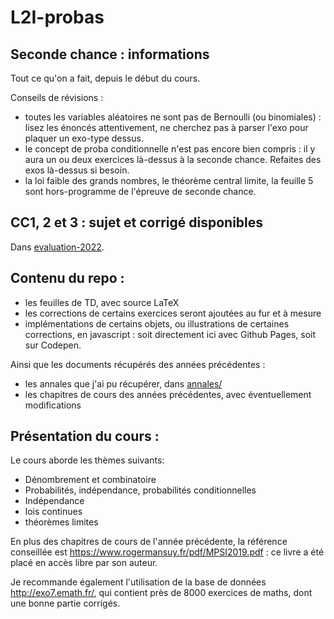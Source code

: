 L2I-probas
==========

Seconde chance : informations
---

Tout ce qu'on a fait, depuis le début du cours.

Conseils de révisions : 
- toutes les variables aléatoires ne sont pas de Bernoulli (ou binomiales) : lisez les énoncés attentivement, ne cherchez pas à parser l'exo pour plaquer un exo-type dessus.
- le concept de proba conditionnelle n'est pas encore bien compris : il y aura un ou deux exercices là-dessus à la seconde chance. Refaites des exos là-dessus si besoin.
- la loi faible des grands nombres, le théorème central limite, la feuille 5 sont hors-programme de l'épreuve de seconde chance.


CC1, 2 et 3 : sujet et corrigé disponibles
---

Dans [evaluation-2022](https://github.com/dmegy/L2I-probas/tree/main/evaluations-2022).



Contenu du repo :
-----

- les feuilles de TD, avec source LaTeX
- les corrections de certains exercices seront ajoutées au fur et à mesure
- implémentations de certains objets, ou illustrations de certaines corrections, en javascript : soit directement ici avec Github Pages, soit sur Codepen.

Ainsi que les documents récupérés des années précédentes :

- les annales que j'ai pu récupérer, dans [annales/](https://github.com/dmegy/L2I-probas/tree/main/annales)
- les chapitres de cours des années précédentes, avec éventuellement modifications

Présentation du cours :
-----

Le cours aborde les thèmes suivants:

- Dénombrement et combinatoire
- Probabilités, indépendance, probabilités conditionnelles
- Indépendance
- lois continues
- théorèmes limites

En plus des chapitres de cours de l'année précédente, la référence conseillée est https://www.rogermansuy.fr/pdf/MPSI2019.pdf : ce livre a été placé en accès libre par son auteur.

Je recommande également l'utilisation de la base de données http://exo7.emath.fr/, qui contient près de 8000 exercices de maths, dont une bonne partie corrigés.


